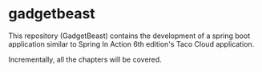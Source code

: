 # gadgetbeast
This repository (GadgetBeast) contains the development of a spring boot application similar to Spring In Action 6th edition's Taco Cloud application.

Incrementally, all the chapters will be covered.
